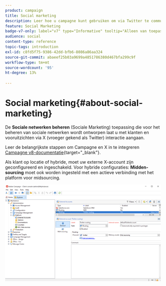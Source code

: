 ```yaml
---
product: campaign
title: Social marketing
description: Leer hoe u campagne kunt gebruiken om via Twitter te communiceren met klanten
feature: Social Marketing
badge-v7-only: label="v7" type="Informative" tooltip="Alleen van toepassing op Campaign Classic v7"
audience: social
content-type: reference
topic-tags: introduction
exl-id: c8fd5f75-9386-42dd-bfb6-8086a86aa324
source-git-commit: abaeef25b03a9699a4851786380d467bfa299c9f
workflow-type: tm+mt
source-wordcount: '95'
ht-degree: 13%

---
```


# Social marketing{#about-social-marketing}

De **Sociale netwerken beheren** (Sociale Marketing) toepassing die voor het beheren van sociale netwerken wordt ontworpen laat u met klanten en vooruitzichten via X (vroeger gekend als Twitter) interactie aangaan.

Leer de belangrijkste stappen om Campagne en X in te integreren [Campagne v8-documentatie](https://experienceleague.adobe.com/docs/campaign/campaign-v8/connect/ac-tw.html){target="_blank"}.

Als klant op locatie of hybride, moet uw externe X-account zijn geconfigureerd en ingeschakeld. Voor hybride configuraties: **Midden-sourcing** moet ook worden ingesteld met een actieve verbinding met het platform voor midsourcing.

![](assets/tw-external-account.png)
